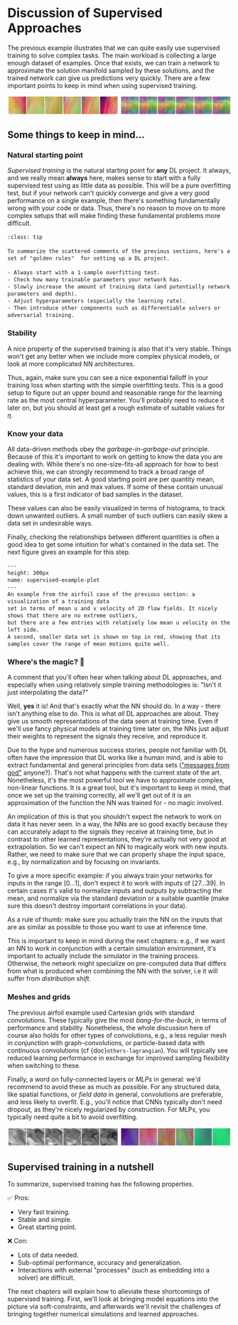 Discussion of Supervised Approaches
=======================

The previous example illustrates that we can quite easily use 
supervised training to solve complex tasks. The main workload is
collecting a large enough dataset of examples. Once that exists, we can
train a network to approximate the solution manifold sampled
by these solutions, and the trained network can give us predictions
very quickly. There are a few important points to keep in mind when 
using supervised training.

![Divider](resources/divider1.jpg)

## Some things to keep in mind...

### Natural starting point

_Supervised training_ is the natural starting point for **any** DL project. It always,
and we really mean **always** here, makes sense to start with a fully supervised
test using as little data as possible. This will be a pure overfitting test,
but if your network can't quickly converge and give a very good performance 
on a single example, then there's something fundamentally wrong
with your code or data. Thus, there's no reason to move on to more complex
setups that will make finding these fundamental problems more difficult.

```{admonition} Best practices 👑
:class: tip

To summarize the scattered comments of the previous sections, here's a set of "golden rules"  for setting up a DL project.

- Always start with a 1-sample overfitting test.
- Check how many trainable parameters your network has.
- Slowly increase the amount of training data (and potentially network parameters and depth).
- Adjust hyperparameters (especially the learning rate).
- Then introduce other components such as differentiable solvers or adversarial training.

```


### Stability

A nice property of the supervised training is also that it's very stable.
Things won't get any better when we include more complex physical 
models, or look at more complicated NN architectures.

Thus, again, make sure you can see a nice exponential falloff in your training 
loss when starting with the simple overfitting tests. This is a good
setup to figure out an upper bound and reasonable range for the learning rate
as the most central hyperparameter.
You'll probably need to reduce it later on, but you should at least get a 
rough estimate of suitable values for $\eta$.

### Know your data

All data-driven methods obey the _garbage-in-garbage-out_ principle. Because of this it's important
to work on getting to know the data you are dealing with. While there's no one-size-fits-all
approach for how to best achieve this, we can strongly recommend to track
a broad range of statistics of your data set. A good starting point are
per quantity mean, standard deviation, min and max values. 
If some of these contain unusual values, this is a first indicator of bad 
samples in the dataset.

These values can 
also be easily visualized in terms of histograms, to track down
unwanted outliers. A small number of such outliers 
can easily skew a data set in undesirable ways.

Finally, checking the relationships between different quantities 
is often a good idea to get some intuition for what's contained in the
data set. The next figure gives an example for this step.

```{figure} resources/supervised-example-plot.jpg
---
height: 300px
name: supervised-example-plot
---
An example from the airfoil case of the previous section: a visualization of a training data 
set in terms of mean u and v velocity of 2D flow fields. It nicely shows that there are no extreme outliers,
but there are a few entries with relatively low mean u velocity on the left side. 
A second, smaller data set is shown on top in red, showing that its samples cover the range of mean motions quite well.
```

### Where's the magic? 🦄 

A comment that you'll often hear when talking about DL approaches, and especially
when using relatively simple training methodologies is: "Isn't it just interpolating the data?"

Well, **yes** it is! And that's exactly what the NN should do. In a way - there isn't 
anything else to do. This is what _all_ DL approaches are about. They give us smooth
representations of the data seen at training time. Even if we'll use fancy physical 
models at training time later on, the NNs just adjust their weights to represent the signals
they receive, and reproduce it.

Due to the hype and numerous success stories, people not familiar with DL often have 
the impression that DL works like a human mind, and is able to extract fundamental
and general principles from data sets (["messages from god"](https://dilbert.com/strip/2000-01-03) anyone?).
That's not what happens with the current state of the art. Nonetheless, it's
the most powerful tool we have to approximate complex, non-linear functions.
It is a great tool, but it's important to keep in mind, that once we set up the training
correctly, all we'll get out of it is an approximation of the function the NN
was trained for - no magic involved.

An implication of this is that you shouldn't expect the network 
to work on data it has never seen. In a way, the NNs are so good exactly 
because they can accurately adapt to the signals they receive at training time,
but in contrast to other learned representations, they're actually not very good
at extrapolation. So we can't expect an NN to magically work with new inputs.
Rather, we need to make sure that we can properly shape the input space,
e.g., by normalization and by focusing on invariants. 

To give a more specific example: if you always train
your networks for inputs in the range $[0\dots1]$, don't expect it to work
with inputs of $[27\dots39]$. In certain cases it's valid to normalize
inputs and outputs by subtracting the mean, and normalize via the standard 
deviation or a suitable quantile (make sure this doesn't destroy important
correlations in your data).

As a rule of thumb: make sure you actually train the NN on the 
inputs that are as similar as possible to those you want to use at inference time.

This is important to keep in mind during the next chapters: e.g., if we
want an NN to work in conjunction with a certain simulation environment,
it's important to actually include the simulator in the training process. Otherwise,
the network might specialize on pre-computed data that differs from what is produced
when combining the NN with the solver, i.e it will suffer from _distribution shift_.

### Meshes and grids

The previous airfoil example used Cartesian grids with standard 
convolutions. These typically give the most _bang-for-the-buck_, in terms
of performance and stability. Nonetheless, the whole discussion here of course 
also holds for other types of convolutions, e.g., a less regular mesh
in conjunction with graph-convolutions, or particle-based data
with continuous convolutions (cf {doc}`others-lagrangian`). You will typically see reduced learning
performance in exchange for improved sampling flexibility when switching to these.

Finally, a word on fully-connected layers or _MLPs_ in general: we'd recommend
to avoid these as much as possible. For any structured data, like spatial functions,
or _field data_ in general, convolutions are preferable, and less likely to overfit.
E.g., you'll notice that CNNs typically don't need dropout, as they're nicely
regularized by construction. For MLPs, you typically need quite a bit to
avoid overfitting.

![Divider](resources/divider2.jpg)

## Supervised training in a nutshell

To summarize, supervised training has the following properties.

✅ Pros: 
- Very fast training.
- Stable and simple.
- Great starting point.

❌ Con: 
- Lots of data needed.
- Sub-optimal performance, accuracy and generalization.
- Interactions with external "processes" (such as embedding into a solver) are difficult.

The next chapters will explain how to alleviate these shortcomings of supervised training.
First, we'll look at bringing model equations into the picture via soft-constraints, and afterwards
we'll revisit the challenges of bringing together numerical simulations and learned approaches.


